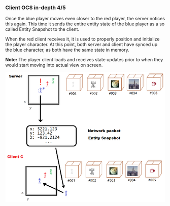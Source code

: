### Client OCS in-depth 4/5
Once the blue player moves even closer to the red player, the server notices this again. This time it sends the entire entity state of the blue player as a so called Entity Snapshot to the client.

When the red client receives it, it is used to properly position and initialize the player character. At this point, both server and client have synced up the blue character, as both have the same state in memory.

__Note:__ The player client loads and receives state updates prior to when they would start moving into actual view on screen.

![Image](/images/client_object_container_streaming/image-08.png)
